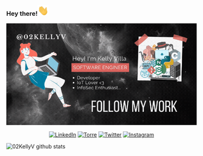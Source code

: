 ### Hey there!<img src="https://github.com/02KellyV/02KellyV/blob/master/Hi.gif" width="29px">

![](https://github.com/02KellyV/02KellyV/blob/master/Bio2.gif)

<p align="center">
	<a href="https://www.linkedin.com/in/02KellyV"><img src="https://img.shields.io/badge/LinkedIn--_.svg?style=social&logo=linkedin" alt="LinkedIn"></a>
	<a href="https://bio.torre.co/es/02KellyV"><img src="https://img.shields.io/badge/Torre-02kellyv-cddc39?style=social&logo=data%3Aimage%2Fpng%3Bbase64%2CiVBORw0KGgoAAAANSUhEUgAAACoAAAAqCAYAAADFw8lbAAAACXBIWXMAAC4jAAAuIwF4pT92AAAGj0lEQVRYhe2ZCUwUVxjH%2F3vvsgeLggIKCCKeqIVW8EITq1aBFhQUvBrPEA1ivPGoWou1DdZ4hdooNlRRLB5YqtZ61rN4RrEakUNAV%2BTci4U9m5l2cWZFZNnRtIn%2FZJI373vvfb%2B8efPNe9%2BwLBYLmNDoCI%2FQQWHSiHaunB4A2Ko6Y3HeFd2xnOzyC0yM7zDogIFuvgtX%2BmwL6MkPb87%2BtNR0YXtq6eLfflXccMRPm0H79JV3SVjguWrQMPlUAPw3NDffylNlpW1WrLmZV13wTkDdPQSSOUleS6NiOywGIKLaCh%2FpcfFsPUxGC4JDRegXLACLxaI2MV69pEz%2FZk3RytISXdVbA502q1P83EXem%2Fh8lge1vrrKiAN7VMi7oqO17xskwNTZcnRw59LqDQZLZXpa%2Bcp9e56na1QGEyOgPB6bFTWhY%2BSUGR7JXl2EoVSbstaEk79ocOaEFo0NzY%2FD4QCDhzvh01gp3DrSgasq9Y%2F27lKs2Z%2BhyDLozS2CtAj6Yahzry82dN3R2Uc4nFpPPNqTxzQ4mqWGXt%2B6J8LjAWOipAiPlkAoYtNsFQr9jR2bShfnHnnx2gjRLKi3r6h98lq%2FlJAhzjMBNE0D0fb29QYczFBB8dTYKkBbOcvZiJ%2FujNChItv1a7lzU52ZsqpwUeGj%2BooWQXl8NithvtfcqbM913G5rPbUhgUPGpGdqcLDfH2bAG3l142HyPFSfDBASANmAZqc7BdbN6WUrFOrjE3OaKA7fuy1a%2BBQ%2BUzqmM%2BfGbFvdx3u3mpkBNBW3XvzMW2OHJ29eTTL7euqn2fG5U94BTRmknvkivV%2Bx6yGBp0Zx49qcPyoGgZmJvG1YrOBsI%2BdEDNZBqmM09Rse2rp5PS08kwaaM7ZoAtePsIwolxcqMfmlGooa81vl9BGUhkb85e3Q0BPAWnQaU3FIwfe8K%2FXmszk6%2BfuIXDy8hEOtnbbt0v5ziEJqVVmpH1XC%2FO%2FkUok5vj2D5b1I8okqFjC6USEPGuHosf2P%2Bu4idNw%2BdI98oqOnthm2JoqEyorXn4DxBKONyihh7aSTW2JPCxirbGtRYdkNNBCJrmPYDs45jsTlwlHc2YnIjCwf9N9WNgIuLt7kuUXlRXIzs502AcjoPHxn0MofLmRCgkZTF6EHjzI%2F%2B%2BAVldXQS53gVgsIe81GjUaGv7ZSdUpa5lwwQxoTOwniIubhqT5y8j7tLTNOHwki4mhm%2FS%2FeZnegzKt96BMizFQ6kFBIpExDspIeCJUU%2F3y9EuEKmLTbjAYIBQKkb7ne4fHt86ow3mdq9cuQq1WkWUXl3ZISFiAxMQlCAoaYP9g9F2NhQqqpFqIA5i9Ir5Gy5OTUFn5oqmn0WjEw4f37WNkAc4uHGoVyda0w7%2BcH%2FJUJOKQO4mcgyoc3q%2B2G5YQh8OBp2dn8Hl8PK9QQKvV2NV%2FZLgYU2bJrbf6qBG3PUpLdDVNU3f%2BVO0%2Ba5lIFkye6Qwnsf07S5PJhLKyJygsKrALkssDxk%2BSkX6tuvmn6gABCeqM%2BgeIO%2BzNCczn89lu1oYatRkHM5S4cLrebmB7FDJEhNgpMlomxaA310yfcD%2Fwr3vqZ7A9Lgd9JOuzcVvAAVc3fm%2Bqn9JiA3IPqcncEkPpVFK9AgUYN0mKbj0EtPp6rUmxamFB7PnTNZetda9kSiRSLm%2FJat%2FkyPFuyQCEVBuRrcvYWYeSIoNDgJ28uJg6R46efQS2psYzJ2u2bPqqOOW5olFFNbw299Q%2FWNZl3iKvDcEhznHUgEGcEK%2F%2BoUNWhv0nVWLNR8ZIMSpcAi6Pvv6LCurPpX5VknjtUl2zYeKN2byRY1xDExZ4rff1F42gAuvqzTiVq8GpXC25llsSn8%2FCqAgxxkZLIZbQQ1%2FZk8YrO7eUrj6eU3m2pTFanR8Nj%2B4wLGmZ93ZXN34far1OZ8bhTBV%2BP66FxYaXiIlhI5wwLl4GeTtabIRWYyraubV8xd7dT1u1w7Yrkesk5vCTlnVJ%2FCzGbSVfwHah2sqeGMgIYc1R%2BfrzyHjo3%2F2VrHnjsUOVX6euL96oURtbndBqUw7fx08mnz2v09KxUS7ziRwB1aZSmmA2A3L614WQ7swJ1Q8%2FpT9LvXurptxenw79Feka4OSevK77l0EDRDOomRYbWYofG3PXLnuw4N4ddVFbfTHyn2l0hEfIohW%2B37p2xFDqC1dbhbwdm8uWHz5Qds5RH4z9ECPUP1ju6taR60%2BMW1tjKLtxTWn3I25WAP4GQsmeoG3ZYBkAAAAASUVORK5CYII%3D" alt="Torre"></a>
	<a href="https://img.shields.io/badge/Medium-02kellyv-fff?style=social&logo=data%3Aimage%2Fpng%3Bbase64%2CiVBORw0KGgoAAAANSUhEUgAAACoAAAAqCAYAAADFw8lbAAAACXBIWXMAAC4jAAAuIwF4pT92AAADTElEQVRYhe2ZT4hNcRTHP8efMRETNabUsJiUlOX4s0Jmw4ImxVLDSKiJJEoRG5NYjJ0Z8m8hC1IKjX%2FZoFggUpqUQSE0g4YZzNGZ%2Bb3pzXvv3t%2Fv3nlPTc2p273v3vM959vv3HPOPb8nqspokHGjguUY0RLIBDMpIpXAHrsMcNGtqodGSkVE9gMVAao%2FgYNYMrmEMucaeCzL4NIcQG2gnz%2FAmgFMFlFbzSuBBq6NkOjJAB%2F9wLYhTI6BqcDzQCMLUpK0cP8I8NE8DFfA0HygN8DQuZREtwfYfmwRjiXqjJ0PMNYHVKcg%2BizA9s1cXFR5uhuQjROBfUEp7kREVtgrkwSTkSiifYH4jSJSncDfDnfuSoAZEF%2FBf%2B15bqu6M8SRiMwGVgKfLLThFAfFR%2FQC8N6j0ygi0wN8NQLjgTPA7yQkCSBqXeG4R8dK2tY4BRGxDrjJlbW2NK3bB7DOcAL45tFrEpHymOergVnAHVXtKAXRv6ra7TpJnFQBG2Keb3Hn1kC%2FyYm6c4tb3TjZJSJ59kSkBqgDProWXRKiA%2BRUtdP6u0d3LlBf4P5m5%2Be0qmaSqGQrSkD4TXZn%2FxCRMqAhK4lC%2FeZJEqLXgU6P%2FiIRWZr121Z4JnBLVbNrcmlCz2D47fpwgM0DWdeZTtSS0G%2BeJFlRk1PAOw9muYgsFJHFgB2vXDRKSnRYprtk8DUAXAINlSTNn8lLvqK4WuhrAOuBdcAv4GwKv4kBeURdA2grrD4k1lYnA5dV9fP%2FIBpV5FsCPyxaI%2B4XjWjmfqHQ26q%2BBS56bL9U1XsRz0LG8oKEcmWK%2B90fgz3mxoYoiXs9iraic9y5Mgqoqk%2BskEc87o1IIp%2FfxIAl7lznwR%2BNuH9DVb%2Bm8BstBabEOvduqluZWs9U%2BaDAFFnvwTxMOoXmGrCQf8kBWeJUxjhdlaP%2FwWYpD9FHqYm6DbP7EcB2C1eEU8nZXWn2kLSBsMND9I19zEQRPeIBN8U4b3A69srUxOiVJdjfegrMGEbUhe%2BvB%2FgdmBdDwKbV9hiSk4CrgSSzt3YqMp8KVW7WDgG%2BsBobQWQvsDYm3JeAnhTHbaDc3i%2BbHqclKBRdqpq3kyIitkvXkzVuFFXG%2FhUptowRLaoA%2FwAU%2Fbpr9lCHCQAAAABJRU5ErkJggg%3D%3D" alt="Medium"></a>
	<a href="https://twitter.com/02KellyV"><img src="https://img.shields.io/twitter/follow/02KellyV?label=Twitter&style=social" alt="Twitter"></a>
	<a href="https://www.instagram.com/02kellyv/"><img src="https://img.shields.io/badge/Instagram-898-ff69b4?style=social&logo=instagram" alt="Instagram"></a>
</p>

![02KellyV github stats](https://github-readme-stats.vercel.app/api?username=02KellyV&show_icons=true&hide_border=true)

